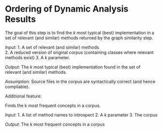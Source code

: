 # Ordering of Dynamic Analysis Results


The goal of this step is to find the *k* most typical (best) implementation in a set of relevant (and similar) methods
returned by the graph similarity step. 


*Input*: 
	1. A set of relevant (and similar) methods   
	2. A reduced version of original corpus (containing classes where relevant methods exist)
	3. A *k* parameter.

*Output*:
	The *k* most typical (best) implementation found in the set of relevant (and similar) methods.


*Assumption*: Source files in the corpus are syntactically correct (and hence compilable).


Additional feature:

Finds the k most frequent concepts in a corpus.

*Input*:
	 1. A list of method names to introspect
	 2. A *k* parameter
	 3. The corpus
	 
*Output*:
The *k* most frequent concepts in a corpus	 